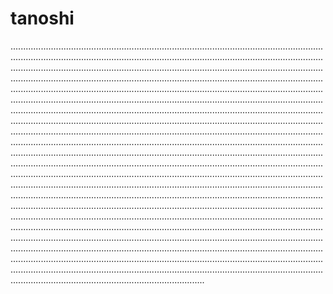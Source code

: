 # tanoshi

.....................................................................................................................................................................................................................................................................................................................................................................................................................................................................................................................................................................................................................................................................................................................................................................................................................................................................................................................................................................................................................................................................................................................................................................................................................................................................................................................................................................................................................................................................................................................................................................................................................................................................................................................................................................................................................................................................................................................................................................................................................................................................................................................................................................................................................................................................................................................................................................................................................................................................................................................................................................................................................................................................................................................................................................................................................................................................................................................